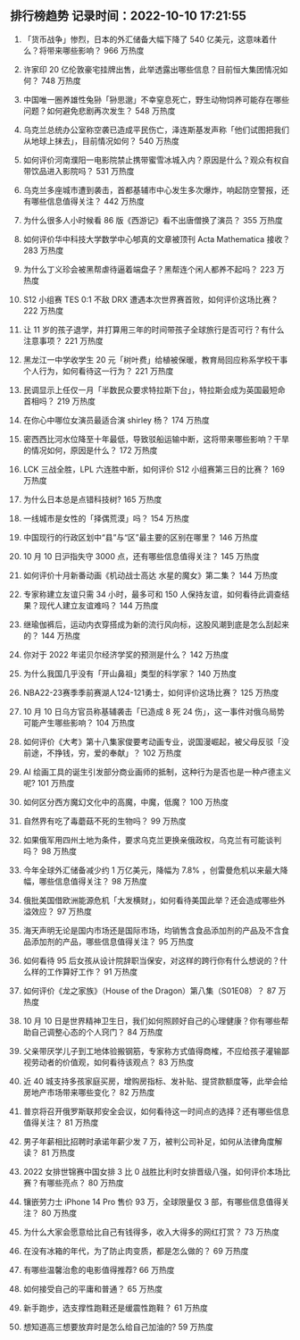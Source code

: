 
## 排行榜趋势 记录时间：2022-10-10 17:21:55
  
  1. 「货币战争」惨烈，日本的外汇储备大幅下降了 540 亿美元，这意味着什么？将带来哪些影响？ 966 万热度
    
  2. 许家印 20 亿伦敦豪宅挂牌出售，此举透露出哪些信息？目前恒大集团情况如何？ 748 万热度
    
  3. 中国唯一圈养雄性兔狲「狲思邈」不幸窒息死亡，野生动物饲养可能存在哪些问题？如何避免悲剧再次发生？ 548 万热度
    
  4. 乌克兰总统办公室称空袭已造成平民伤亡，泽连斯基发声称「他们试图把我们从地球上抹去」，目前情况如何？ 540 万热度
    
  5. 如何评价河南濮阳一电影院禁止携带蜜雪冰城入内？原因是什么？观众有权自带饮品进入影院吗？ 531 万热度
    
  6. 乌克兰多座城市遭到袭击，首都基辅市中心发生多次爆炸，响起防空警报，还有哪些信息值得关注？ 442 万热度
    
  7. 为什么很多人小时候看 86 版《西游记》看不出唐僧换了演员？ 355 万热度
    
  8. 如何评价华中科技大学数学中心郇真的文章被顶刊 Acta Mathematica 接收？ 283 万热度
    
  9. 为什么丁义珍会被黑帮虐待逼着端盘子？黑帮连个闲人都养不起吗？ 223 万热度
    
  10. S12 小组赛 TES 0:1 不敌 DRX 遭遇本次世界赛首败，如何评价这场比赛？ 222 万热度
    
  11. 让 11 岁的孩子退学，并打算用三年的时间带孩子全球旅行是否可行？有什么注意事项？ 221 万热度
    
  12. 黑龙江一中学收学生 20 元「树叶费」给植被保暖，教育局回应称系学校干事个人行为，如何看待这一行为？ 221 万热度
    
  13. 民调显示上任仅一月「半数民众要求特拉斯下台」，特拉斯会成为英国最短命首相吗？ 219 万热度
    
  14. 在你心中哪位女演员最适合演 shirley 杨？ 174 万热度
    
  15. 密西西比河水位降至十年最低，导致驳船运输中断，这将带来哪些影响？干旱的情况如何，原因是什么？ 172 万热度
    
  16. LCK 三战全胜，LPL 六连胜中断，如何评价 S12 小组赛第三日的比赛？ 169 万热度
    
  17. 为什么日本总是点错科技树? 165 万热度
    
  18. 一线城市是女性的「择偶荒漠」吗？ 154 万热度
    
  19. 中国现行的行政区划中“县”与“区”最主要的区别在哪里？ 146 万热度
    
  20. 10 月 10 日沪指失守 3000 点，还有哪些信息值得关注？ 145 万热度
    
  21. 如何评价十月新番动画《机动战士高达 水星的魔女》第二集？ 144 万热度
    
  22. 专家称建立友谊只需 34 小时，最多可和 150 人保持友谊，如何看待此调查结果？现代人建立友谊难吗？ 144 万热度
    
  23. 继瑜伽裤后，运动内衣穿搭成为新的流行风向标，这股风潮到底是怎么刮起来的？ 144 万热度
    
  24. 你对于 2022 年诺贝尔经济学奖的预测是什么？ 142 万热度
    
  25. 为什么我国几乎没有「开山鼻祖」类型的科学家？ 140 万热度
    
  26. NBA22-23赛季季前赛湖人124-121勇士，如何评价这场比赛？ 125 万热度
    
  27. 10 月 10 日乌方官员称基辅袭击「已造成 8 死 24 伤」，这一事件对俄乌局势可能产生哪些影响？ 104 万热度
    
  28. 如何评价《大考》第十八集家俊要考动画专业，说国漫崛起，被父母反驳「没前途，不挣钱，穷，爱的奉献」？ 102 万热度
    
  29. AI 绘画工具的诞生引发部分商业画师的抵制，这种行为是否也是一种卢德主义呢? 101 万热度
    
  30. 如何区分西方魔幻文化中的高魔，中魔，低魔？ 100 万热度
    
  31. 自然界有吃了毒蘑菇不死的生物吗？ 99 万热度
    
  32. 如果俄军用四州土地为条件，要求乌克兰更换亲俄政权，乌克兰有可能谈判吗？ 98 万热度
    
  33. 今年全球外汇储备减少约 1 万亿美元，降幅为 7.8% ，创雷曼危机以来最大降幅，哪些信息值得关注？ 98 万热度
    
  34. 俄批美国借欧洲能源危机「大发横财」，如何看待美国此举？还会造成哪些外溢效应？ 97 万热度
    
  35. 海天声明无论是国内市场还是国际市场，均销售含食品添加剂的产品及不含食品添加剂的产品，哪些信息值得关注？ 95 万热度
    
  36. 如何看待 95 后女孩从设计院辞职当保安，对这样的跨行你有什么想说的？什么样的工作算好工作？ 91 万热度
    
  37. 如何评价《龙之家族》（House of the Dragon）第八集（S01E08）？ 87 万热度
    
  38. 10 月 10 日是世界精神卫生日，我们如何照顾好自己的心理健康？你有哪些帮助自己调整心态的个人窍门？ 84 万热度
    
  39. 父亲带厌学儿子到工地体验搬钢筋，专家称方式值得商榷，不应给孩子灌输鄙视劳动者的价值观，如何看待该观点？ 83 万热度
    
  40. 近 40 城支持多孩家庭买房，增购房指标、发补贴、提贷款额度等，此举会给房地产市场带来哪些变化？ 82 万热度
    
  41. 普京将召开俄罗斯联邦安全会议，如何看待这一时间点的选择？还有哪些信息值得关注？ 81 万热度
    
  42. 男子年薪相比招聘时承诺年薪少发 7 万，被判公司补足，如何从法律角度解读？ 81 万热度
    
  43. 2022 女排世锦赛中国女排 3 比 0 战胜比利时女排晋级八强，如何评价本场比赛？有哪些亮点？ 80 万热度
    
  44. 镶嵌劳力士 iPhone 14 Pro 售价 93 万，全球限量仅 3 部，有哪些信息值得关注？ 80 万热度
    
  45. 为什么大家会愿意给比自己有钱得多，收入大得多的网红打赏？ 73 万热度
    
  46. 在没有冰箱的年代，为了防止肉变质，都是怎么做的？ 69 万热度
    
  47. 有哪些温馨治愈的电影值得推荐? 66 万热度
    
  48. 如何接受自己的平庸和普通？ 65 万热度
    
  49. 新手跑步，选支撑性跑鞋还是缓震性跑鞋？ 61 万热度
    
  50. 想知道高三想要放弃时是怎么给自己加油的? 59 万热度
    
